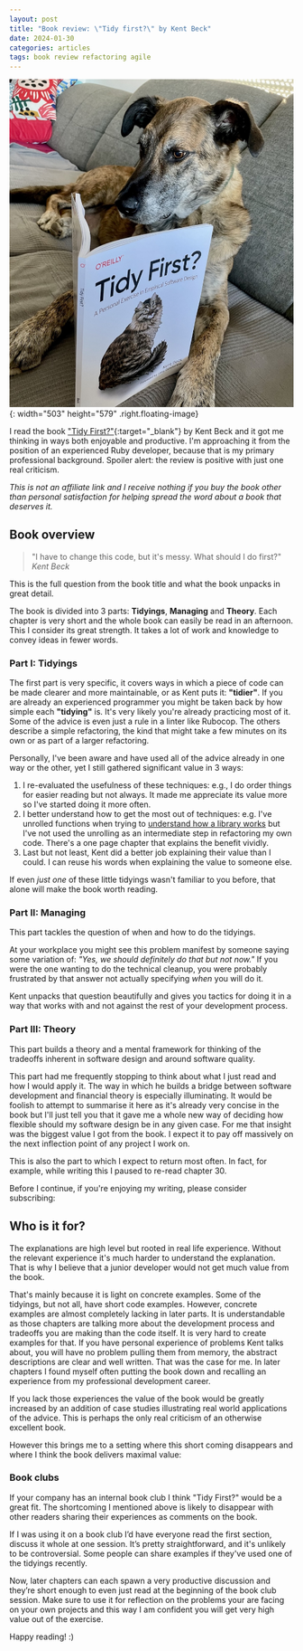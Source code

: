 ```yaml
---
layout: post
title: "Book review: \"Tidy first?\" by Kent Beck"
date: 2024-01-30
categories: articles
tags: book review refactoring agile
---
```


![The best coworker in the world helping me write the review](/assets/img/posts/reading-tidy-first.jpg){: width="503" height="579" .right.floating-image}

I read the book ["Tidy First?"](https://www.oreilly.com/library/view/tidy-first/9781098151232/){:target="\_blank"} by Kent Beck and it got me thinking in ways both enjoyable and productive. I'm approaching it from the position of an experienced Ruby developer, because that is my primary professional background. Spoiler alert: the review is positive with just one real criticism.

*This is not an affiliate link and I receive nothing if you buy the book other than personal satisfaction for helping spread the word about a book that deserves it.*

## Book overview

> "I have to change this code, but it's messy. What should I do first?" _Kent Beck_

This is the full question from the book title and what the book unpacks in great detail.

The book is divided into 3 parts: **Tidyings**, **Managing** and **Theory**. Each chapter is very short and the whole book can easily be read in an afternoon. This I consider its great strength. It takes a lot of work and knowledge to convey ideas in fewer words.

### Part I: Tidyings

The first part is very specific, it covers ways in which a piece of code can be made clearer and more maintainable, or as Kent puts it: **"tidier"**. If you are already an experienced programmer you might be taken back by how simple each **"tidying"** is. It's very likely you're already practicing most of it. Some of the advice is even just a rule in a linter like Rubocop. The others describe a simple refactoring, the kind that might take a few minutes on its own or as part of a larger refactoring.

Personally, I've been aware and have used all of the advice already in one way or the other, yet I still gathered significant value in 3 ways:
1. I re-evaluated the usefulness of these techniques: e.g., I do order things for easier reading but not always. It made me appreciate its value more so I've started doing it more often.
2. I better understand how to get the most out of techniques: e.g. I've unrolled functions when trying to [understand how a library works](/articles/understand-rails-async-db-queries) but I've not used the unrolling as an intermediate step in refactoring my own code. There's a one page chapter that explains the benefit vividly.
3. Last but not least, Kent did a better job explaining their value than I could. I can reuse his words when explaining the value to someone else.

If even *just one* of these little tidyings wasn't familiar to you before, that alone will make the book worth reading.

### Part II: Managing

This part tackles the question of when and how to do the tidyings.

At your workplace you might see this problem manifest by someone saying some variation of: *"Yes, we should definitely do that but not now."* If you were the one wanting to do the technical cleanup, you were probably frustrated by that answer not actually specifying *when* you will do it.

Kent unpacks that question beautifully and gives you tactics for doing it in a way that works with and not against the rest of your development process.

### Part III: Theory

This part builds a theory and a mental framework for thinking of the tradeoffs inherent in software design and around software quality.

This part had me frequently stopping to think about what I just read and how I would apply it. The way in which he builds a bridge between software development and financial theory is especially illuminating. It would be foolish to attempt to summarise it here as it's already very concise in the book but I'll just tell you that it gave me a whole new way of deciding how flexible should my software design be in any given case. For me that insight was the biggest value I got from the book. I expect it to pay off massively on the next inflection point of any project I work on.

This is also the part to which I expect to return most often. In fact, for example, while writing this I paused to re-read chapter 30.

Before I continue, if you're enjoying my writing, please consider subscribing:
<script async data-uid="a747d9cf0d" src="https://thoughtful-producer-2834.ck.page/a747d9cf0d/index.js"></script>

## Who is it for?

The explanations are high level but rooted in real life experience. Without the relevant experience it's much harder to understand the explanation. That is why I believe that a junior developer would not get much value from the book.

That's mainly because it is light on concrete examples. Some of the tidyings, but not all, have short code examples. However, concrete examples are almost completely lacking in later parts. It is understandable as those chapters are talking more about the development process and tradeoffs you are making than the code itself. It is very hard to create examples for that. If you have personal experience of problems Kent talks about, you will have no problem pulling them from memory, the abstract descriptions are clear and well written. That was the case for me. In later chapters I found myself often putting the book down and recalling an experience from my professional development career.

If you lack those experiences the value of the book would be greatly increased by an addition of case studies illustrating real world applications of the advice. This is perhaps the only real criticism of an otherwise excellent book.

However this brings me to a setting where this short coming disappears and where I think the book delivers maximal value:
### Book clubs

If your company has an internal book club I think "Tidy First?" would be a great fit. The shortcoming I mentioned above is likely to disappear with other readers sharing their experiences as comments on the book.

If I was using it on a book club I’d have everyone read the first section, discuss it whole at one session. It’s pretty straightforward, and it's unlikely to be controversial. Some people can share examples if they've used one of the tidyings recently.

Now, later chapters can each spawn a very productive discussion and they’re short enough to even just read at the beginning of the book club session. Make sure to use it for reflection on the problems your are facing on your own projects and this way I am confident you will get very high value out of the exercise.

Happy reading! :)
